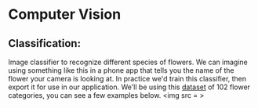 # Computer Vision

## Classification:  
Image classifier to recognize different species of flowers. We can imagine using something like this in a phone app that tells you the name of the flower your camera is looking at. In practice we'd train this classifier, then export it for use in our application. We'll be using this [dataset](https://www.robots.ox.ac.uk/~vgg/data/flowers/102/index.html) of 102 flower categories, you can see a few examples below.
<img src = >
